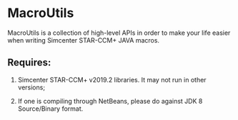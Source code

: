 # MacroUtils

MacroUtils is a collection of high-level APIs in order to make your life easier when writing Simcenter STAR-CCM+ JAVA macros.

## Requires:

1. Simcenter STAR-CCM+ v2019.2 libraries. It may not run in other versions;

1. If one is compiling through NetBeans, please do against JDK 8 Source/Binary format.
